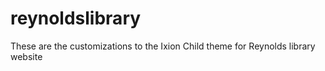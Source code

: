 # reynoldslibrary
 
These are the customizations to the Ixion Child theme for Reynolds library website
